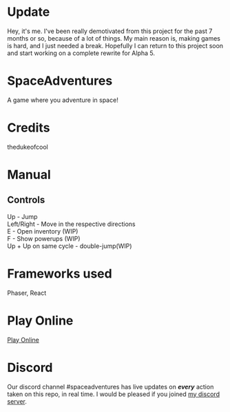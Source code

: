 # Update
Hey, it's me. I've been really demotivated from this project for the past 7 months or so, because of a lot of things. My main reason is, making games is hard, and I just needed a break. Hopefully I can return to this project soon and start working on a complete rewrite for Alpha 5.

# SpaceAdventures
A game where you adventure in space!


# Credits

  thedukeofcool

# Manual

## Controls

Up - Jump<br>
Left/Right - Move in the respective directions<br>
E - Open inventory (WIP)<br>
F - Show powerups (WIP)<br>
Up + Up on same cycle - double-jump(WIP)<br>

# Frameworks used

  Phaser,
  React

# Play Online
[Play Online](https://thedukeofcool.github.io/SpaceAdventures/)

# Discord
Our discord channel #spaceadventures has live updates on **_every_** action taken on this repo, in real time.
I would be pleased if you joined [my discord server](https://discord.gg/9vx7Uxf/).
